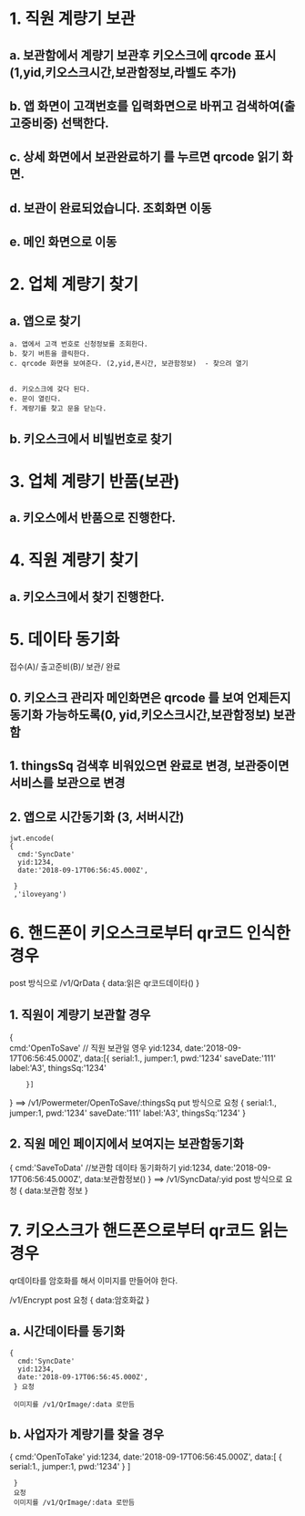 
# 1. 직원 계량기 보관 
  ##  a.  보관함에서 계량기 보관후 키오스크에 qrcode 표시(1,yid,키오스크시간,보관함정보,라벨도 추가)
    
    
  ##  b.  앱 화면이 고객번호를 입력화면으로 바뀌고 검색하여(출고중비중) 선택한다.
  ##  c.  상세 화면에서 보관완료하기 를 누르면 qrcode 읽기 화면.
  ##  d.  보관이 완료되었습니다. 조회화면 이동
  ##  e.  메인 화면으로 이동
  
# 2. 업체 계량기 찾기
  ##  a. 앱으로 찾기
    a. 앱에서 고객 번호로 신청정보를 조회한다.
    b. 찾기 버튼을 클릭한다.
    c. qrcode 화면을 보여준다. (2,yid,폰시간, 보관함정보)  - 찾으려 열기
    
     
    d. 키오스크에 갖다 된다.
    e. 문이 열린다.
    f. 계량기를 찾고 문을 닫는다.
    
  ##  b.  키오스크에서 비빌번호로 찾기
    
  
# 3.  업체 계량기 반품(보관)
  ##  a. 키오스에서 반품으로 진행한다.

# 4. 직원 계량기 찾기
  ##  a. 키오스크에서 찾기 진행한다.
  
# 5. 데이타 동기화
  접수(A)/  출고준비(B)/  보관/  완료
  ##  0. 키오스크 관리자 메인화면은 qrcode 를 보여 언제든지 동기화 가능하도록(0, yid,키오스크시간,보관함정보) 보관함
    
  ##  1.  thingsSq 검색후 비워있으면 완료로 변경, 보관중이면 서비스를 보관으로 변경
  ##  2.  앱으로 시간동기화 (3, 서버시간)
    jwt.encode(
    {
      cmd:'SyncDate'
      yid:1234,
      date:'2018-09-17T06:56:45.000Z',
      
     }
     ,'iloveyang')
     
# 6. 핸드폰이 키오스크로부터 qr코드 인식한 경우
  post 방식으로   /v1/QrData
  {
    data:읽은 qr코드데이타()
  }
  ##  1.  직원이 계량기 보관할 경우 
  {   
      cmd:'OpenToSave' // 직원 보관일 영우
      yid:1234,
      date:'2018-09-17T06:56:45.000Z',
      data:[{
          serial:1.,
          jumper:1,
          pwd:'1234'
          saveDate:'111'
          label:'A3',
          thingsSq:'1234'
          
        }]
  }
   ==>
  /v1/Powermeter/OpenToSave/:thingsSq put 방식으로 요청
  {
   serial:1.,
          jumper:1,
          pwd:'1234'
          saveDate:'111'
          label:'A3',
          thingsSq:'1234'
  }
  ##  2.  직원 메인 페이지에서 보여지는 보관함동기화
  
  {
      cmd:'SaveToData' //보관함 데이타 동기화하기
      yid:1234,
      date:'2018-09-17T06:56:45.000Z',
      data:보관함정보()
  }
  ==>
  /v1/SyncData/:yid post 방식으로 요청
  {
    data:보관함 정보
  }
  
  
# 7.  키오스크가 핸드폰으로부터  qr코드 읽는 경우

  qr데이타를 암호화를 해서 이미지를 만들어야 한다.
  
  /v1/Encrypt post 요청
  {
    data:암호화값
  }
  ##  a.  시간데이타를 동기화
    
    {
      cmd:'SyncDate'
      yid:1234,
      date:'2018-09-17T06:56:45.000Z',
     } 요청 
     
     이미지를 /v1/QrImage/:data 로만듬
     
    
  ##  b.  사업자가 계량기를 찾을 경우
  
  {
      cmd:'OpenToTake'
      yid:1234,
      date:'2018-09-17T06:56:45.000Z',
      data:[
        {
          serial:1.,
          jumper:1,
          pwd:'1234'
        }
        ]
      
     }
     요청 
     이미지를 /v1/QrImage/:data 로만듬
  
  
    
